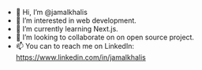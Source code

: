 - 👋 Hi, I’m @jamalkhalis
- 👀 I’m interested in web development.
- 🌱 I’m currently learning Next.js.
- 💞️ I’m looking to collaborate on on open source project.
- 📫 You can to reach me on LinkedIn: https://www.linkedin.com/in/jamalkhalis

<!---
jamalkhalis/jamalkhalis is a ✨ special ✨ repository because its `README.md` (this file) appears on your GitHub profile.
You can click the Preview link to take a look at your changes.
--->
